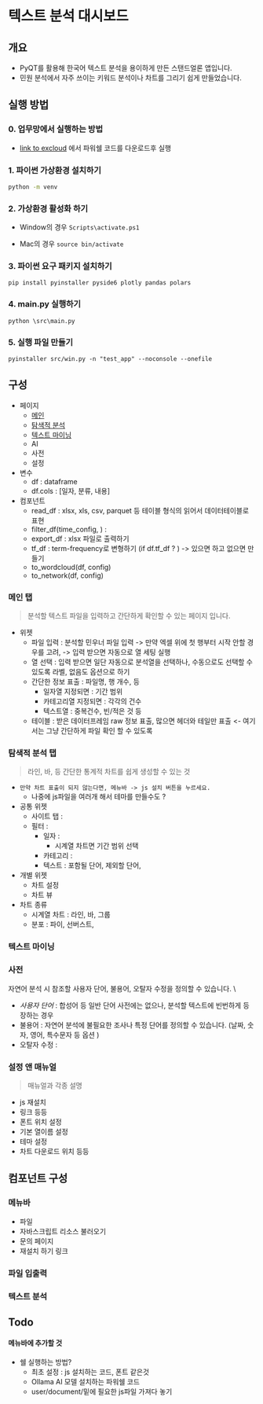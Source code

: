 # 텍스트 분석 대시보드

## 개요
- PyQT를 활용해 한국어 텍스트 분석을 용이하게 만든 스탠드얼론 앱입니다.
- 민원 분석에서 자주 쓰이는 키워드 분석이나 차트를 그리기 쉽게 만들었습니다.

## 실행 방법

### 0. 업무망에서 실행하는 방법 
- [link to excloud]() 에서 파워쉘 코드를 다운로드후 실행

### 1. 파이썬 가상환경 설치하기

```sh
python -m venv
```
### 2. 가상환경 활성화 하기

- Window의 경우
`Scripts\activate.ps1`

- Mac의 경우
`source bin/activate`

### 3. 파이썬 요구 패키지 설치하기
`pip install pyinstaller pyside6 plotly pandas polars`

### 4. main.py 실행하기
`python \src\main.py`

### 5. 실행 파일 만들기
`pyinstaller src/win.py -n "test_app" --noconsole --onefile`

## 구성

- 페이지
    - [메인](#메인)
    - [탐색적 분석](#탐색적-분석)
    - [텍스트 마이닝](#텍스트-마이닝)
    - AI
    - 사전
    - 설정
- 변수
    - df : dataframe
    - df.cols : [일자, 분류, 내용]
- 컴포넌트
    - read_df : xlsx, xls, csv, parquet 등 테이블 형식의 읽어서 데이터테이블로 표현
    - filter_df(time_config, ) :
    - export_df : xlsx 파일로 출력하기
    - tf_df : term-frequency로 변형하기 (if df.tf_df ? ) -> 있으면 하고 없으면 만들기
    - to_wordcloud(df, config)
    - to_network(df, config)

### 메인 탭 

> 분석할 텍스트 파일을 입력하고 간단하게 확인할 수 있는 페이지 입니다.

- 위젯 
    - 파일 입력 : 분석할 민우너 파일 입력
        -> 만약 엑셀 위에 첫 행부터 시작 안할 경우를 고려,
        -> 입력 받으면 자동으로 열 세팅 실행 
    - 열 선택 : 입력 받으면 일단 자동으로 분석열을 선택하나, 수동으로도 선택할 수 있도록 라벨, 없음도 옵션으로 하기  
    - 간단한 정보 표출 : 파일명, 행 개수, 등
        - 일자열 지정되면 : 기간 범위 
        - 카테고리열 지정되면 : 각각의 건수 
        - 텍스트열 : 중복건수, 빈/적은 것 등 
    - 테이블 : 받은 데이터프레임 raw 정보 표출, 많으면 헤더와 테일만 표출 <- 여기서는 그냥 간단하게 파일 확인 할 수 있도록 

### 탐색적 분석 탭 

> 라인, 바, 등 간단한 통계적 차트를 쉽게 생성할 수 있는 것 
- `만약 차트 표출이 되지 않는다면, 메뉴바 -> js 설치 버튼을 누르세요.`
    - 나중에 js파일을 여러개 해서 테마를 만들수도 ?
- 공통 위젯 
    - 사이트 탭 : 
    - 필터 : 
        - 일자 : 
            - 시계열 차트면 기간 범위 선택  
        - 카테고리 : 
        - 텍스트 : 포함될 단어, 제외할 단어, 
- 개별 위젯 
    - 차트 설정 
    - 차트 뷰 
- 차트 종류 
    - 시계열 차트 : 라인, 바, 그룹
    - 분포 : 파이, 선버스트, 

### 텍스트 마이닝

### 사전

자연어 분석 시 참조할 사용자 단어, 불용어, 오탈자 수정을 정의할 수 있습니다. \
- *사용자 단어* : 합성어 등 일반 단어 사전에는 없으나, 분석할 텍스트에 빈번하게 등장하는 경우
- 불용어 : 자연어 분석에 불필요한 조사나 특정 단어를 정의할 수 있습니다. (날짜, 숫자, 영어, 특수문자 등 옵션 )
- 오탈자 수정 :

### 설정 앤 매뉴얼 

> 매뉴얼과 각종 설명 

- js 재설치 
- 링크 등등 
- 폰트 위치 설정 
- 기본 열이름 설정 
- 테마 설정 
- 차트 다운로드 위치 등등 

## 컴포넌트 구성

### 메뉴바
- 파일
- 자바스크립트 리소스 불러오기
- 문의 페이지
- 재설치 하기 링크

### 파일 입출력

### 텍스트 분석


## Todo

#### 메뉴바에 추가할 것
- 쉘 실행하는 방법?
    - 최초 설정 : js 설치하는 코드, 폰트 같은것
    - Ollama AI 모델 설치하는 파워쉘 코드
    - user/document/밑에 필요한 js파일 가져다 놓기
